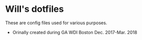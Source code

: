 # Will's dotfiles

These are config files used for various purposes.
- Orinally created during GA WDI Boston Dec. 2017-Mar. 2018
